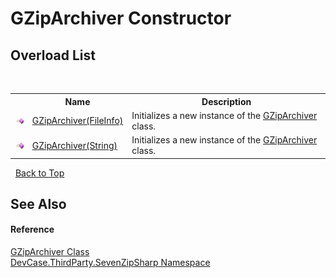 # GZipArchiver Constructor 
 


## Overload List
&nbsp;<table><tr><th></th><th>Name</th><th>Description</th></tr><tr><td>![Public method](media/pubmethod.gif "Public method")</td><td><a href="M_DevCase_ThirdParty_SevenZipSharp_GZipArchiver__ctor">GZipArchiver(FileInfo)</a></td><td>
Initializes a new instance of the <a href="T_DevCase_ThirdParty_SevenZipSharp_GZipArchiver">GZipArchiver</a> class.</td></tr><tr><td>![Public method](media/pubmethod.gif "Public method")</td><td><a href="M_DevCase_ThirdParty_SevenZipSharp_GZipArchiver__ctor_1">GZipArchiver(String)</a></td><td>
Initializes a new instance of the <a href="T_DevCase_ThirdParty_SevenZipSharp_GZipArchiver">GZipArchiver</a> class.</td></tr></table>&nbsp;
<a href="#gziparchiver-constructor">Back to Top</a>

## See Also


#### Reference
<a href="T_DevCase_ThirdParty_SevenZipSharp_GZipArchiver">GZipArchiver Class</a><br /><a href="N_DevCase_ThirdParty_SevenZipSharp">DevCase.ThirdParty.SevenZipSharp Namespace</a><br />